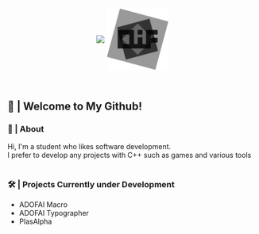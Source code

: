 <p align="center">
   <!--https://github.com/kyechan99/capsule-render-->
   <img align = "center" src="https://capsule-render.vercel.app/api?type=waving&color=gradient&height=330&section=header&text=CLiF&fontSize=90&animation=fadeIn&fontAlignY=38&desc=I'm%20a%20Student%20Developer&descAlignY=60" />
   <img align = "center" src="Images/CLiF_Transparent.png" width="25%" height="25%">
</p>
<br/>
   
## 🙂 | Welcome to My Github!

### 🔭 | About
Hi, I'm a student who likes software development.     
I prefer to develop any projects with C++ such as games and various tools      
<br/>

### 🛠️ | Projects Currently under Development
* ADOFAI Macro
* ADOFAI Typographer
* PlasAlpha
<br/>
